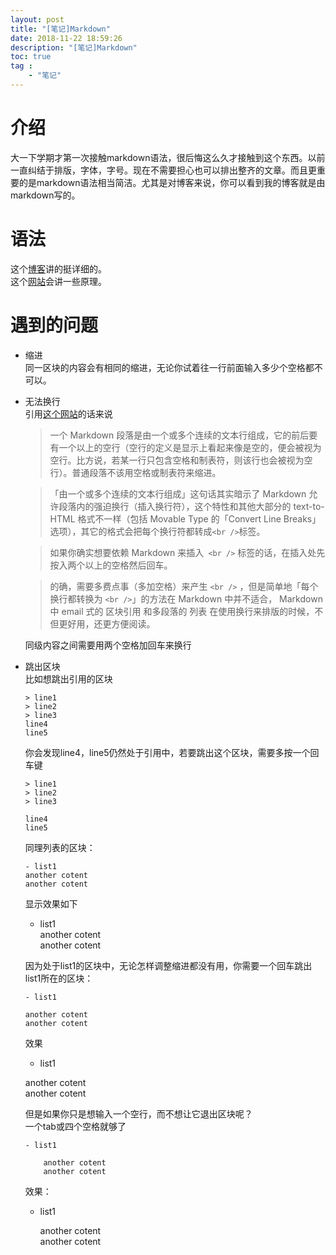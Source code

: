 ```yaml
---
layout: post
title: "[笔记]Markdown"
date: 2018-11-22 18:59:26
description: "[笔记]Markdown"
toc: true
tag :
    - "笔记"
---
```


# 介绍
大一下学期才第一次接触markdown语法，很后悔这么久才接触到这个东西。以前一直纠结于排版，字体，字号。现在不需要担心也可以排出整齐的文章。而且更重要的是markdown语法相当简洁。尤其是对博客来说，你可以看到我的博客就是由markdown写的。

# 语法
这个[博客](https://blog.csdn.net/witnessai1/article/details/52551362)讲的挺详细的。  
这个[网站](https://www.appinn.com/markdown/)会讲一些原理。  

# 遇到的问题
- 缩进  
  同一区块的内容会有相同的缩进，无论你试着往一行前面输入多少个空格都不可以。
- 无法换行  
    引用[这个网站](https://www.appinn.com/markdown/#overview)的话来说
    >一个 Markdown 段落是由一个或多个连续的文本行组成，它的前后要有一个以上的空行（空行的定义是显示上看起来像是空的，便会被视为空行。比方说，若某一行只包含空格和制表符，则该行也会被视为空行）。普通段落不该用空格或制表符来缩进。

    >「由一个或多个连续的文本行组成」这句话其实暗示了 Markdown 允许段落内的强迫换行（插入换行符），这个特性和其他大部分的 text-to-HTML 格式不一样（包括 Movable Type 的「Convert Line Breaks」选项），其它的格式会把每个换行符都转成` <br /> `标签。

    >如果你确实想要依赖 Markdown 来插入` <br />` 标签的话，在插入处先按入两个以上的空格然后回车。

    >的确，需要多费点事（多加空格）来产生 `<br />` ，但是简单地「每个换行都转换为 `<br />`」的方法在 Markdown 中并不适合， Markdown 中 email 式的 区块引用 和多段落的 列表 在使用换行来排版的时候，不但更好用，还更方便阅读。

    同级内容之间需要用两个空格加回车来换行
- 跳出区块    
    比如想跳出引用的区块
    ```
    > line1  
    > line2  
    > line3  
    line4  
    line5
    ```

    你会发现line4，line5仍然处于引用中，若要跳出这个区块，需要多按一个回车键
    ```
    > line1  
    > line2  
    > line3  

    line4  
    line5
    ```
    同理列表的区块：
    ```
    - list1  
    another cotent  
    another cotent  
    ```
    显示效果如下
    - list1  
    another cotent  
    another cotent  

    因为处于list1的区块中，无论怎样调整缩进都没有用，你需要一个回车跳出list1所在的区块：
    ```
    - list1  

    another cotent  
    another cotent  
    ```
    效果
    - list1  
  
    another cotent  
    another cotent  
    
    但是如果你只是想输入一个空行，而不想让它退出区块呢？  
    一个tab或四个空格就够了
    ```
    - list1  
    
        another cotent  
        another cotent  
    ```
    效果：
    - list1  
    
        another cotent  
        another cotent  